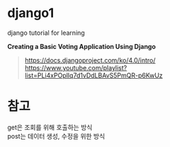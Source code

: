 # django1
django tutorial for learning  


**Creating a Basic Voting Application Using Django**  
> https://docs.djangoproject.com/ko/4.0/intro/  
> https://www.youtube.com/playlist?list=PLi4xPOplIq7d1vDdLBAvS5PmQR-p6KwUz

# 참고
get은 조회를 위해 호출하는 방식  
post는 데이터 생성, 수정을 위한 방식
